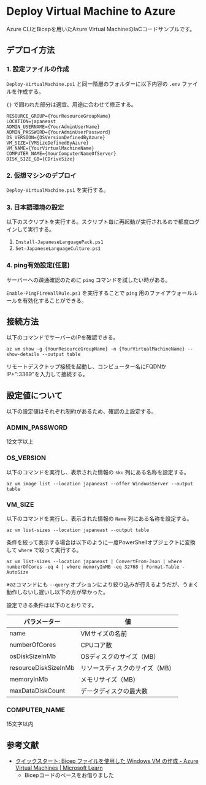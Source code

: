 # Deploy Virtual Machine to Azure

Azure CLIとBicepを用いたAzure Virtual MachineのIaCコードサンプルです。

## デプロイ方法

### 1. 設定ファイルの作成

`Deploy-VirtualMachine.ps1` と同一階層のフォルダーに以下内容の `.env` ファイルを作成する。

`{}` で囲われた部分は適宜、用途に合わせて修正する。

```.env
RESOURCE_GROUP={YourResourceGroupName}
LOCATION=japaneast
ADMIN_USERNAME={YourAdminUserName}
ADMIN_PASSWORD={YourAdminUserPassword}
OS_VERSION={OSVersionDefinedByAzure}
VM_SIZE={VMSizeDefinedByAzure}
VM_NAME={YourVirtualMachineName}
COMPUTER_NAME={YourComputerNameOfServer}
DISK_SIZE_GB={CDriveSize}
```

### 2. 仮想マシンのデプロイ

`Deploy-VirtualMachine.ps1` を実行する。

### 3. 日本語環境の設定

以下のスクリプトを実行する。スクリプト毎に再起動が実行されるので都度ログインして実行する。

1. `Install-JapaneseLanguagePack.ps1`
1. `Set-JapaneseLanguageCulture.ps1`

### 4. ping有効設定(任意)

サーバーへの疎通確認のために `ping` コマンドを試したい時がある。

`Enable-PingFireWallRule.ps1` を実行することで `ping` 用のファイアウォールルールを有効化することができる。

## 接続方法

以下のコマンドでサーバーのIPを確認できる。

```pwsh
az vm show -g {YourResourceGroupName} -n {YourVirtualMachineName} --show-details --output table
```

リモートデスクトップ接続を起動し、コンピューター名にFQDNかIP+":3389"を入力して接続する。

## 設定値について

以下の設定値はそれぞれ制約があるため、確認の上設定する。

### ADMIN_PASSWORD

12文字以上

### OS_VERSION

以下のコマンドを実行し、表示された情報の `sku` 列にある名称を設定する。

```pwsh
az vm image list --location japaneast --offer WindowsServer --output table
```

### VM_SIZE

以下のコマンドを実行し、表示された情報の `Name` 列にある名称を設定する。

```pwsh
az vm list-sizes --location japaneast --output table
```

条件を絞って表示する場合は以下のように一度PowerShellオブジェクトに変換して `where` で絞って実行する。

```pwsh
az vm list-sizes --location japaneast | ConvertFrom-Json | where numberOfCores -eq 4 | where memoryInMB -eq 32768 | Format-Table -AutoSize
```

※azコマンドにも `--query` オプションにより絞り込みが行えるようだが、うまく動作しないし遅いし以下の方が早かった。

設定できる条件は以下のとおりです。

|パラメーター|値|
|--|--|
|name|VMサイズの名前|
|numberOfCores|CPUコア数|
|osDiskSizeInMb|OSディスクのサイズ（MB）|
|resourceDiskSizeInMb|リソースディスクのサイズ（MB）|
|memoryInMb|メモリサイズ（MB）|
|maxDataDiskCount|データディスクの最大数|

### COMPUTER_NAME

15文字以内

## 参考文献

- [クイックスタート: Bicep ファイルを使用した Windows VM の作成 - Azure Virtual Machines | Microsoft Learn](https://learn.microsoft.com/ja-jp/azure/virtual-machines/windows/quick-create-bicep?tabs=CLI)
  - Bicepコードのベースをお借りました
